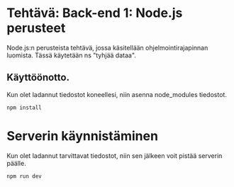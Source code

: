 # Tehtävä: Back-end 1: Node.js perusteet

Node.js:n perusteista tehtävä, jossa käsitellään ohjelmointirajapinnan luomista. Tässä käytetään ns "tyhjää dataa".

## Käyttöönotto.

Kun olet ladannut tiedostot koneellesi, niin asenna node_modules tiedostot.

```bash
npm install
```

# Serverin käynnistäminen

Kun olet ladannut tarvittavat tiedostot, niin sen jälkeen voit pistää serverin päälle.

```bash
npm run dev
```